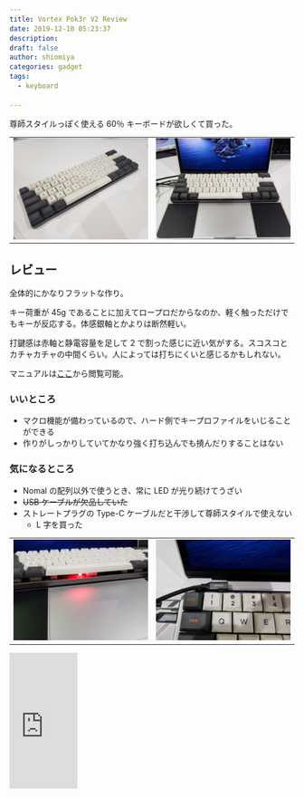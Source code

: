 ```yaml
---
title: Vortex Pok3r V2 Review
date: 2019-12-10 05:23:37
description:
draft: false
author: shiomiya
categories: gadget
tags:
  - keyboard

---
```


尊師スタイルっぽく使える 60％ キーボードが欲しくて買った。

<table>
  <tr>
    <td><img src="photo1.jpg" /></td>
    <td><img src="photo2.jpg" /></td>
  </tr>
</table>

## レビュー

全体的にかなりフラットな作り。

キー荷重が 45g であることに加えてロープロだからなのか、軽く触っただけでもキーが反応する。体感銀軸とかよりは断然軽い。

打鍵感は赤軸と静電容量を足して 2 で割った感じに近い気がする。スコスコとカチャカチャの中間くらい。人によっては打ちにくいと感じるかもしれない。

マニュアルは[ここ](https://archisite.co.jp/wp-content/uploads/2020/02/Por3er-V2-Manual-v2.pdf)から閲覧可能。

### いいところ

- マクロ機能が備わっているので、ハード側でキープロファイルをいじることができる
- 作りがしっかりしていてかなり強く打ち込んでも撓んだりすることはない

### 気になるところ

- Nomal の配列以外で使うとき、常に LED が光り続けてうざい
- ~~USB ケーブルが欠品していた~~
- ストレートプラグの Type-C ケーブルだと干渉して尊師スタイルで使えない
  - L 字を買った

<table>
  <tr>
    <td><img src="photo3.jpg" /></td>
    <td><img src="photo4.jpg" /></td>
  </tr>
</table>

<iframe style="width:120px;height:240px;" marginwidth="0" marginheight="0" scrolling="no" frameborder="0" src="https://rcm-fe.amazon-adsystem.com/e/cm?ref=qf_sp_asin_til&t=raspberrypiee-22&m=amazon&o=9&p=8&l=as1&IS1=1&detail=1&asins=B08127F3CY&linkId=60618c8558902bd037d9ca2fd5e014f7&bc1=ffffff&amp;lt1=_blank&fc1=333333&lc1=0066c0&bg1=ffffff&f=ifr">
</iframe>
